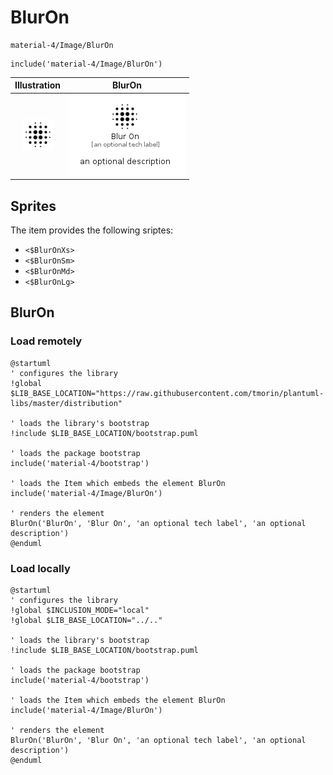 # BlurOn


```text
material-4/Image/BlurOn
```

```text
include('material-4/Image/BlurOn')
```



| Illustration | BlurOn |
| :---: | :---: |
| ![illustration for Illustration](../../material-4/Image/BlurOn.png) | ![illustration for BlurOn](../../material-4/Image/BlurOn.Local.png) |



## Sprites
The item provides the following sriptes:

- `<$BlurOnXs>`
- `<$BlurOnSm>`
- `<$BlurOnMd>`
- `<$BlurOnLg>`





## BlurOn

### Load remotely
```plantuml
@startuml
' configures the library
!global $LIB_BASE_LOCATION="https://raw.githubusercontent.com/tmorin/plantuml-libs/master/distribution"

' loads the library's bootstrap
!include $LIB_BASE_LOCATION/bootstrap.puml

' loads the package bootstrap
include('material-4/bootstrap')

' loads the Item which embeds the element BlurOn
include('material-4/Image/BlurOn')

' renders the element
BlurOn('BlurOn', 'Blur On', 'an optional tech label', 'an optional description')
@enduml
```

### Load locally
```plantuml
@startuml
' configures the library
!global $INCLUSION_MODE="local"
!global $LIB_BASE_LOCATION="../.."

' loads the library's bootstrap
!include $LIB_BASE_LOCATION/bootstrap.puml

' loads the package bootstrap
include('material-4/bootstrap')

' loads the Item which embeds the element BlurOn
include('material-4/Image/BlurOn')

' renders the element
BlurOn('BlurOn', 'Blur On', 'an optional tech label', 'an optional description')
@enduml
```

